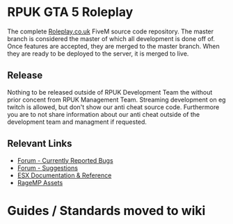 # RPUK GTA 5 Roleplay

The complete [Roleplay.co.uk](https://roleplay.co.uk) FiveM source code repository. The master branch is considered the master of which all development is done off of. Once features are accepted, they are merged to the master branch. When they are ready to be deployed to the server, it is merged to live.

## Release

Nothing to be released outside of RPUK Development Team the without prior concent from RPUK Management Team. Streaming development on eg twitch is allowed, but don't show our anti cheat source code. Furthermore you are to not share information about our anti cheat outside of the development team and managment if requested.

## Relevant Links

- [Forum - Currently Reported Bugs](https://www.roleplay.co.uk/forum/573-gta-rp/)
- [Forum - Suggestions](https://www.roleplay.co.uk/forum/593-gtarp/)
- [ESX Documentation & Reference](https://esx-framework.github.io/es_extended/)
- [RageMP Assets](https://wiki.rage.mp/index.php?title=Category:Assets)

# Guides / Standards moved to wiki
